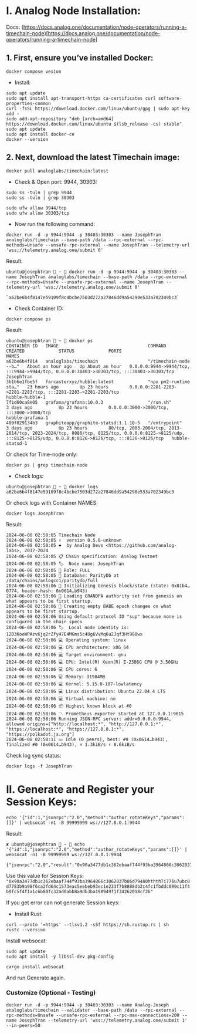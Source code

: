 # I. Analog Node Installation:
Docs: (https://docs.analog.one/documentation/node-operators/running-a-timechain-node)[https://docs.analog.one/documentation/node-operators/running-a-timechain-node]
## 1. First, ensure you’ve installed Docker:
```
docker compose vesion
```
- Install:
```
sudo apt update
sudo apt install apt-transport-https ca-certificates curl software-properties-common
curl -fsSL https://download.docker.com/linux/ubuntu/gpg | sudo apt-key add -
sudo add-apt-repository "deb [arch=amd64] https://download.docker.com/linux/ubuntu $(lsb_release -cs) stable"
sudo apt update
sudo apt install docker-ce
docker --version
```
## 2. Next, download the latest Timechain image:
```
docker pull analoglabs/timechain:latest
```
- Check & Open port: 9944, 30303:
```
sudo ss -tuln | grep 9944
sudo ss -tuln | grep 30303
```
```
sudo ufw allow 9944/tcp
sudo ufw allow 30303/tcp
```

- Now run the following command:
```
docker run -d -p 9944:9944 -p 30403:30303 --name JosephTran analoglabs/timechain --base-path /data --rpc-external --rpc-methods=Unsafe --unsafe-rpc-external --name JosephTran --telemetry-url 'wss://telemetry.analog.one/submit 0'
```
Result:
```
ubuntu@josephtran  ~  docker run -d -p 9944:9944 -p 30403:30303 --name JosephTran analoglabs/timechain --base-path /data --rpc-external --rpc-methods=Unsafe --unsafe-rpc-external --name JosephTran --telemetry-url 'wss://telemetry.analog.one/submit 0'

`a62be6b4f8147e59109f8c4bcbe7503d272a27846dd9a54290e533a702349bc3`
```
- Check Container ID:
```
docker compose ps
```
Result:

```
ubuntu@josephtran  ~  docker ps
CONTAINER ID   IMAGE                                  COMMAND                  CREATED             STATUS             PORTS                                                                                                                                                           NAMES
a62be6b4f814   analoglabs/timechain                   "/timechain-node --b…"   About an hour ago   Up About an hour   0.0.0.0:9944->9944/tcp, :::9944->9944/tcp, 0.0.0.0:30403->30303/tcp, :::30403->30303/tcp                                                                        JosephTran
3b1b6e1fbe5f   farcasterxyz/hubble:latest             "npx pm2-runtime sta…"   23 hours ago        Up 23 hours        0.0.0.0:2281-2283->2281-2283/tcp, :::2281-2283->2281-2283/tcp                                                                                                   hubble-hubble-1
7f1d60ca8e05   grafana/grafana:10.0.3                 "/run.sh"                3 days ago          Up 23 hours        0.0.0.0:3000->3000/tcp, :::3000->3000/tcp                                                                                                                       hubble-grafana-1
409f029134b3   graphiteapp/graphite-statsd:1.1.10-5   "/entrypoint"            3 days ago          Up 23 hours        80/tcp, 2003-2004/tcp, 2013-2014/tcp, 2023-2024/tcp, 8080/tcp, 8125/tcp, 0.0.0.0:8125->8125/udp, :::8125->8125/udp, 0.0.0.0:8126->8126/tcp, :::8126->8126/tcp   hubble-statsd-1
```
Or check for Time-node only:
```
docker ps | grep timechain-node
```

- Check logs:
```
ubuntu@josephtran  ~  docker logs a62be6b4f8147e59109f8c4bcbe7503d272a27846dd9a54290e533a702349bc3
```
Or check logs with Container NAMES:
```
docker logs JosephTran
```
Result:
```
2024-06-08 02:58:05 Timechain Node    
2024-06-08 02:58:05 ✌️  version 0.5.0-unknown    
2024-06-08 02:58:05 ❤️  by Analog Devs <https://github.com/analog-labs>, 2017-2024    
2024-06-08 02:58:05 📋 Chain specification: Analog Testnet    
2024-06-08 02:58:05 🏷  Node name: JosephTran    
2024-06-08 02:58:05 👤 Role: FULL    
2024-06-08 02:58:05 💾 Database: ParityDb at /data/chains/anlogcc1/paritydb/full    
2024-06-08 02:58:06 🔨 Initializing Genesis block/state (state: 0x81b4…0774, header-hash: 0x0614…b943)    
2024-06-08 02:58:06 👴 Loading GRANDPA authority set from genesis on what appears to be first startup.    
2024-06-08 02:58:06 👶 Creating empty BABE epoch changes on what appears to be first startup.    
2024-06-08 02:58:06 Using default protocol ID "sup" because none is configured in the chain specs    
2024-06-08 02:58:06 🏷  Local node identity is: 12D3KooWPAzvKjq2rZfy47E4MGms5c4Ug6VvMq6u2Jqf3Ht988wx    
2024-06-08 02:58:06 💻 Operating system: linux    
2024-06-08 02:58:06 💻 CPU architecture: x86_64    
2024-06-08 02:58:06 💻 Target environment: gnu    
2024-06-08 02:58:06 💻 CPU: Intel(R) Xeon(R) E-2386G CPU @ 3.50GHz    
2024-06-08 02:58:06 💻 CPU cores: 6    
2024-06-08 02:58:06 💻 Memory: 31984MB    
2024-06-08 02:58:06 💻 Kernel: 5.15.0-107-lowlatency    
2024-06-08 02:58:06 💻 Linux distribution: Ubuntu 22.04.4 LTS    
2024-06-08 02:58:06 💻 Virtual machine: no    
2024-06-08 02:58:06 📦 Highest known block at #0    
2024-06-08 02:58:06 〽️ Prometheus exporter started at 127.0.0.1:9615    
2024-06-08 02:58:06 Running JSON-RPC server: addr=0.0.0.0:9944, allowed origins=["http://localhost:*", "http://127.0.0.1:*", "https://localhost:*", "https://127.0.0.1:*", "https://polkadot.js.org"]    
2024-06-08 02:58:11 💤 Idle (0 peers), best: #0 (0x0614…b943), finalized #0 (0x0614…b943), ⬇ 1.3kiB/s ⬆ 0.6kiB/s   
```
Check log sync status:
```
docker logs -f JosephTran
```
# II. Generate and Register your Session Keys:
```
echo '{"id":1,"jsonrpc":"2.0","method":"author_rotateKeys","params":[]}' | websocat -n1 -B 99999999 ws://127.0.0.1:9944
```
Result:
```
✘ ubuntu@josephtran  ~  echo '{"id":1,"jsonrpc":"2.0","method":"author_rotateKeys","params":[]}' | websocat -n1 -B 99999999 ws://127.0.0.1:9944

{"jsonrpc":"2.0","result":"0x90a3477db1c362ebaaf744f93ba3964866c3062037b86d79480hthth7i776u7ubc0d7783b9a98f6ca2fd64c1573eac5eebeb93ec1e233f7b8888db2c4fc1fbddc099c11f4b9fc5f4f1a1c6b80fc32ad0abb8a9db3ba198949f1f34262018cf2b","id":1}
```
Use this value for Session Keys:
`"0x90a3477db1c362ebaaf744f93ba3964866c3062037b86d79480hthth7i776u7ubc0d7783b9a98f6ca2fd64c1573eac5eebeb93ec1e233f7b8888db2c4fc1fbddc099c11f4b9fc5f4f1a1c6b80fc32ad0abb8a9db3ba198949f1f34262018cf2b"`


If you get error can not generate Session keys:
- Install Rust:
```
curl --proto '=https' --tlsv1.2 -sSf https://sh.rustup.rs | sh
rustc --version
```
Install websocat:
```
sudo apt update
sudo apt install -y libssl-dev pkg-config
```
```
cargo install websocat
```
And run Generate again.

### Customize (Optional - Testing)
```
docker run -d -p 9944:9944 -p 30403:30303 --name Analog-Joseph analoglabs/timechain --validator --base-path /data --rpc-external --rpc-methods=Unsafe --unsafe-rpc-external --rpc-max-connections=200 --name JosephTran --telemetry-url 'wss://telemetry.analog.one/submit 1' --in-peers=50
```


